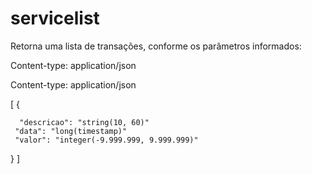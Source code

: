 # servicelist

Retorna uma lista de transações, conforme os parâmetros informados:

Content-type: application/json

Content-type: application/json

[
  {
  
      "descricao": "string(10, 60)"
     "data": "long(timestamp)"
     "valor": "integer(-9.999.999, 9.999.999)"
     
  }
]
